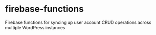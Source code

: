 # firebase-functions
Firebase functions for syncing up user account CRUD operations across multiple WordPress instances
